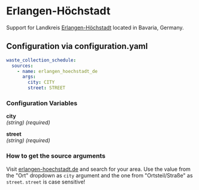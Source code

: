 # Erlangen-Höchstadt
Support for Landkreis [Erlangen-Höchstadt]() located in Bavaria, Germany.

## Configuration via configuration.yaml

```yaml
waste_collection_schedule:
  sources:
    - name: erlangen_hoechstadt_de
      args:
        city: CITY
        street: STREET
```

### Configuration Variables

**city**<br>
*(string) (required)*

**street**<br>
*(string) (required)*

### How to get the source arguments

Visit [erlangen-hoechstadt.de](https://www.erlangen-hoechstadt.de/aktuelles/abfallkalender/) and search for your area. Use the value from the "Ort" dropdown as `city` argument and the one from "Ortsteil/Straße" as `street`. `street` is case sensitive!